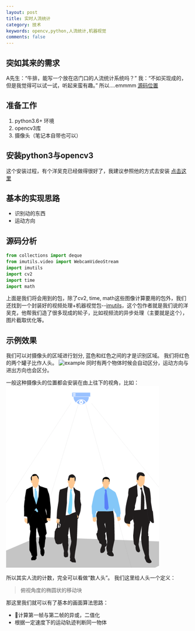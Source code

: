 ```yaml
---
layout: post
title: 实时人流统计
category: 技术
keywords: opencv,python,人流统计,机器视觉
comments: false
---
```


## 突如其来的需求
A先生：“牛排，能写一个放在店门口的人流统计系统吗？”
我：“不如买现成的，但是我觉得可以试一试，听起来蛮有趣。”
所以....emmmm
[源码位置](https://github.com/cookedsteak/people-counting)

## 准备工作

1. python3.6+ 环境
2. opencv3库
3. 摄像头（笔记本自带也可以）

## 安装python3与opencv3

这个安装过程，有个洋吴克已经做得很好了，我建议参照他的方式去安装
[点击这里](https://www.pyimagesearch.com/opencv-tutorials-resources-guides/)

## 基本的实现思路
- 识别动的东西
- 运动方向

## 源码分析
```python
from collections import deque
from imutils.video import WebcamVideoStream
import imutils
import cv2
import time
import math
```
上面是我们将会用到的包，除了cv2, time, math这些图像计算要用的包外，我们还找到一个封装好的视频处理+机器视觉包--[imutils](https://github.com/jrosebr1/imutils)，这个包作者就是我们说的洋吴克，他帮我们造了很多现成的轮子，比如视频流的异步处理（主要就是这个），图片截取优化等。


## 示例效果
我们可以对摄像头的区域进行划分, 蓝色和红色之间的才是识别区域。
我们将红色的两个罐子比作人头。
![example](/assets/img/people-counting.gif)
同时有两个物体时候会自动区分，运动方向与进出方向也会区分。

一般这种摄像头的位置都会安装在由上往下的视角，比如：
![camera](/assets/img/people-counting-camera.png)

所以其实人流的计数，完全可以看做“数人头”。
我们这里给人头一个定义：
> 俯视角度的椭圆状的移动块

那这里我们就可以有了基本的画面算法思路：
- 计算第一帧与第二帧的异或，二值化
- 根据一定速度下的运动轨迹判断同一物体

